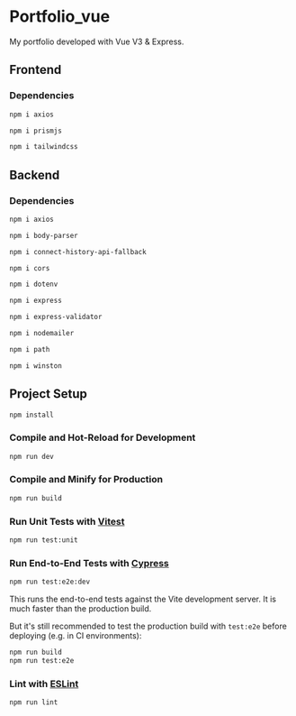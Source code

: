 # Portfolio_vue

My portfolio developed with Vue V3 & Express.

## Frontend

### Dependencies

```sh
npm i axios
```
```sh
npm i prismjs
```
```sh
npm i tailwindcss
```

## Backend

### Dependencies

```sh
npm i axios
```
```sh
npm i body-parser
```
```sh
npm i connect-history-api-fallback
```
```sh
npm i cors
```
```sh
npm i dotenv
```
```sh
npm i express
```
```sh
npm i express-validator
```
```sh
npm i nodemailer
```
```sh
npm i path
```
```sh
npm i winston
```

## Project Setup

```sh
npm install
```

### Compile and Hot-Reload for Development

```sh
npm run dev
```

### Compile and Minify for Production

```sh
npm run build
```

### Run Unit Tests with [Vitest](https://vitest.dev/)

```sh
npm run test:unit
```

### Run End-to-End Tests with [Cypress](https://www.cypress.io/)

```sh
npm run test:e2e:dev
```

This runs the end-to-end tests against the Vite development server.
It is much faster than the production build.

But it's still recommended to test the production build with `test:e2e` before deploying (e.g. in CI environments):

```sh
npm run build
npm run test:e2e
```

### Lint with [ESLint](https://eslint.org/)

```sh
npm run lint
```

